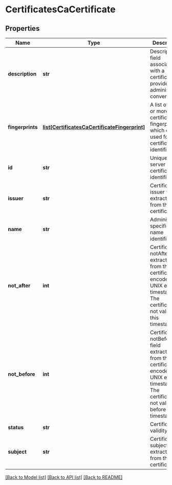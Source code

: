 # CertificatesCaCertificate

## Properties
Name | Type | Description | Notes
------------ | ------------- | ------------- | -------------
**description** | **str** | Description field associated with a certificate provided for administrative convenience. | 
**fingerprints** | [**list[CertificatesCaCertificateFingerprint]**](CertificatesCaCertificateFingerprint.md) | A list of zero or more certificate fingerprints which can be used for certificate identification. | 
**id** | **str** | Unique server certificate identifier. | 
**issuer** | **str** | Certificate issuer field extracted from the certificate. | 
**name** | **str** | Administrator specified name identifier. | 
**not_after** | **int** | Certificate notAfter field extracted from the certificate encoded as a UNIX epoch timestamp.  The certificate is not valid after this timestamp. | 
**not_before** | **int** | Certificate notBefore field extracted from the certificate encoded as a UNIX epoch timestamp.  The certificate is not valid before this timestamp. | 
**status** | **str** | Certificate validity status | 
**subject** | **str** | Certificate subject field extracted from the certificate. | 

[[Back to Model list]](../README.md#documentation-for-models) [[Back to API list]](../README.md#documentation-for-api-endpoints) [[Back to README]](../README.md)


